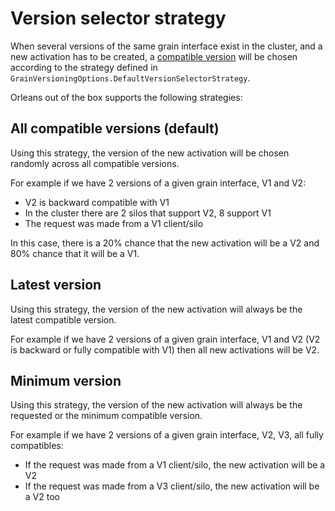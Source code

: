 # Version selector strategy

When several versions of the same grain interface exist in the cluster, and a new
activation has to be created, a [compatible version](compatible_grains.md) will be chosen according to the strategy defined in `GrainVersioningOptions.DefaultVersionSelectorStrategy`.

Orleans out of the box supports the following strategies:

## All compatible versions (default)

Using this strategy, the version of the new activation will be chosen randomly
across all compatible versions.

For example if we have 2 versions of a given grain interface, V1 and V2:

- V2 is backward compatible with V1
- In the cluster there are 2 silos that support V2, 8 support V1
- The request was made from a V1 client/silo

In this case, there is a 20% chance that the new activation will be a V2 and 80%
chance that it will be a V1.

## Latest version

Using this strategy, the version of the new activation will always be the
latest compatible version.

For example if we have 2 versions of a given grain interface, V1 and V2
(V2 is backward or fully compatible with V1) then all new activations will be V2.

## Minimum version

Using this strategy, the version of the new activation will always be the requested or the
minimum compatible version.

For example if we have 2 versions of a given grain interface, V2, V3, all fully
compatibles:

- If the request was made from a V1 client/silo, the new activation will be a V2
- If the request was made from a V3 client/silo, the new activation will be a V2 too
